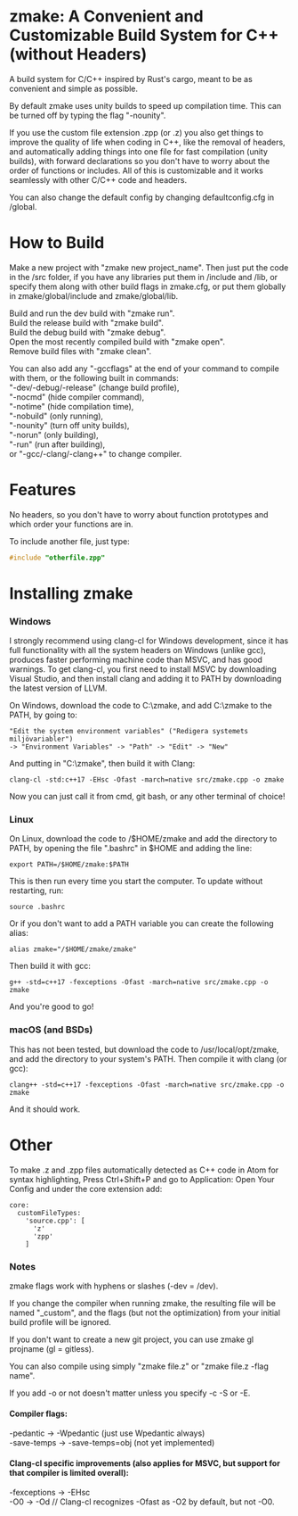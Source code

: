 # zmake: A Convenient and Customizable Build System for C++ (without Headers)
A build system for C/C++ inspired by Rust's cargo,
meant to be as convenient and simple as possible.

By default zmake uses unity builds to speed up compilation time.
This can be turned off by typing the flag "-nounity".

If you use the custom file extension .zpp (or .z) you also get things
to improve the quality of life when coding in C++, like the removal of headers,
and automatically adding things into one file for fast compilation (unity builds),
with forward declarations so you don't have to worry about the order of functions or includes.
All of this is customizable and it works seamlessly with other C/C++ code and headers.

You can also change the default config by changing defaultconfig.cfg in /global.

# How to Build
Make a new project with "zmake new project_name".
Then just put the code in the /src folder, if you have any libraries put them in
/include and /lib, or specify them along with other build flags in zmake.cfg,
or put them globally in zmake/global/include and zmake/global/lib.

Build and run the dev build with "zmake run".<br>
Build the release build with "zmake build".<br>
Build the debug build with "zmake debug".<br>
Open the most recently compiled build with "zmake open".<br>
Remove build files with "zmake clean".<br>

You can also add any "-gccflags" at the end of your command
to compile with them, or the following built in commands:<br>
"-dev/-debug/-release" (change build profile),<br>
"-nocmd" (hide compiler command),<br>
"-notime" (hide compilation time),<br>
"-nobuild" (only running),<br>
"-nounity" (turn off unity builds),<br>
"-norun" (only building),<br>
"-run" (run after building),<br>
or "-gcc/-clang/-clang++" to change compiler.

# Features
No headers, so you don't have to worry about function prototypes
and which order your functions are in.

To include another file, just type:
```cpp
#include "otherfile.zpp"
```

# Installing zmake
### Windows
I strongly recommend using clang-cl for Windows development, since it has full
functionality with all the system headers on Windows (unlike gcc), produces faster
performing machine code than MSVC, and has good warnings. To get clang-cl, you first
need to install MSVC by downloading Visual Studio, and then install clang and adding
it to PATH by downloading the latest version of LLVM.

On Windows, download the code to C:\\zmake, and add C:\\zmake to the PATH, by going to:
```
"Edit the system environment variables" ("Redigera systemets miljövariabler")
-> "Environment Variables" -> "Path" -> "Edit" -> "New"
```
And putting in "C:\\zmake", then build it with Clang:
```
clang-cl -std:c++17 -EHsc -Ofast -march=native src/zmake.cpp -o zmake
```
Now you can just call it from cmd, git bash, or any other terminal of choice!

### Linux
On Linux, download the code to /$HOME/zmake and add the directory to PATH,
by opening the file ".bashrc" in $HOME and adding the line:
```
export PATH=/$HOME/zmake:$PATH
```
This is then run every time you start the computer. To update without restarting, run:
```
source .bashrc
```
Or if you don't want to add a PATH variable you can create the following alias:
```
alias zmake="/$HOME/zmake/zmake"
```
Then build it with gcc:
```
g++ -std=c++17 -fexceptions -Ofast -march=native src/zmake.cpp -o zmake
```
And you're good to go!

### macOS (and BSDs)
This has not been tested, but download the code to /usr/local/opt/zmake,
and add the directory to your system's PATH. Then compile it with clang (or gcc):
```
clang++ -std=c++17 -fexceptions -Ofast -march=native src/zmake.cpp -o zmake
```
And it should work.

# Other
To make .z and .zpp files automatically detected as C++ code in Atom
for syntax highlighting, Press Ctrl+Shift+P and go to Application: Open Your Config
and under the core extension add:
```
core:
  customFileTypes:
    'source.cpp': [
      'z'
      'zpp'
    ]
```

### Notes
zmake flags work with hyphens or slashes (-dev = /dev).

If you change the compiler when running zmake, the resulting file will be named "\_custom",
and the flags (but not the optimization) from your initial build profile will be ignored.

If you don't want to create a new git project, you can use zmake gl projname (gl = gitless).

You can also compile using simply "zmake file.z" or "zmake file.z -flag name".

If you add -o or not doesn't matter unless you specify -c -S or -E.

#### Compiler flags:
-pedantic   -> -Wpedantic (just use Wpedantic always)<br>
-save-temps -> -save-temps=obj (not yet implemented)

#### Clang-cl specific improvements (also applies for MSVC, but support for that compiler is limited overall):
-fexceptions -> -EHsc<br>
-O0          -> -Od     // Clang-cl recognizes -Ofast as -O2 by default, but not -O0.
